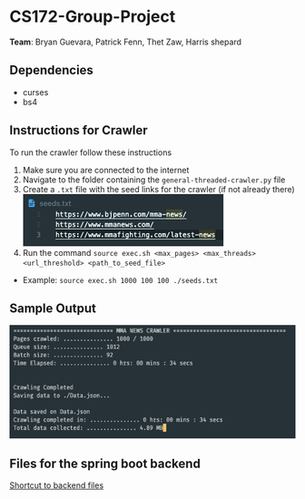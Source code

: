 # CS172-Group-Project

**Team**: Bryan Guevara, Patrick Fenn, Thet Zaw, Harris shepard

## Dependencies
* curses
* bs4

## Instructions for Crawler
To run the crawler follow these instructions
1. Make sure you are connected to the internet
2. Navigate to the folder containing the `general-threaded-crawler.py` file
3. Create a `.txt` file with the seed links for the crawler (if not already there)
![](./images/input.png)
4. Run the command `source exec.sh <max_pages> <max_threads> <url_threshold> <path_to_seed_file>`
* Example: `source exec.sh 1000 100 100 ./seeds.txt `


## Sample Output
![](./images/output.png)


## Files for the spring boot backend 
[Shortcut to backend files](./gs-spring-boot/complete/src/main/java/com/example/springboot/)
